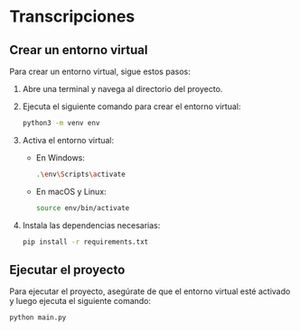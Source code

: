 # Transcripciones

## Crear un entorno virtual

Para crear un entorno virtual, sigue estos pasos:

1. Abre una terminal y navega al directorio del proyecto.
2. Ejecuta el siguiente comando para crear el entorno virtual:

    ```bash
    python3 -m venv env
    ```

3. Activa el entorno virtual:

    - En Windows:

      ```bash
      .\env\Scripts\activate
      ```

    - En macOS y Linux:

      ```bash
      source env/bin/activate
      ```

4. Instala las dependencias necesarias:

    ```bash
    pip install -r requirements.txt
    ```

## Ejecutar el proyecto

Para ejecutar el proyecto, asegúrate de que el entorno virtual esté activado y luego ejecuta el siguiente comando:

```bash
python main.py
```
